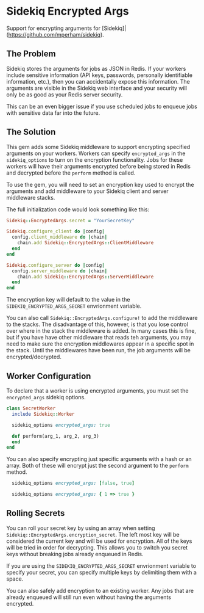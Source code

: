 # Sidekiq Encrypted Args

Support for encrypting arguments for [Sidekiq]|(https://github.com/mperham/sidekiq).

## The Problem

Sidekiq stores the arguments for jobs as JSON in Redis. If your workers include sensitive information (API keys, passwords, personally identifiable information, etc.), then you can accidentally expose this information. The arguments are visible in the Sidekiq web interface and your security will only be as good as your Redis server security.

This can be an even bigger issue if you use scheduled jobs to enqueue jobs with sensitive data far into the future.

## The Solution

This gem adds some Sidekiq middleware to support encrypting specified arguments on your workers. Workers can specify `encrypted_args` in the `sidekiq_options` to turn on the encryption functionality. Jobs for these workers will have their arguments encrypted before being stored in Redis and decrypted before the `perform` method is called.

To use the gem, you will need to set an encryption key used to encrypt the arguments and add middleware to your Sidekiq client and server middleware stacks.

The full initialization code would look something like this:

```ruby
Sidekiq::EncryptedArgs.secret = "YourSecretKey"

Sidekiq.configure_client do |config|
  config.client_middleware do |chain|
    chain.add Sidekiq::EncryptedArgs::ClientMiddleware
  end
end

Sidekiq.configure_server do |config|
  config.server_middleware do |chain|
    chain.add Sidekiq::EncryptedArgs::ServerMiddleware
  end
end
```

The encryption key will default to the value in the `SIDEKIQ_ENCRYPTED_ARGS_SECRET` envrionment variable.

You can also call `Sidekiq::EncryptedArgs.configure!` to add the middleware to the stacks. The disadvantage of this, however, is that you lose control over where in the stack the middleware is added. In many cases this is fine, but if you have have other middleware that reads teh arguments, you may need to make sure the encryption middlewares appear in a specific spot in the stack. Until the middlewares have been run, the job arguments will be encrypted/decrypted.

## Worker Configuration

To declare that a worker is using encrypted arguments, you must set the `encrypted_args` sidekiq options.

```ruby
class SecretWorker
  include Sidekiq::Worker

  sidekiq_options encrypted_args: true

  def perform(arg_1, arg_2, arg_3)
  end
end
```

You can also specify encrypting just specific arguments with a hash or an array. Both of these will encrypt just the second argument to the `perform` method.

```ruby
  sidekiq_options encrypted_args: [false, true]
```

```ruby
  sidekiq_options encrypted_args: { 1 => true }
```

## Rolling Secrets

You can roll your secret key by using an array when setting `Sidekiq::EncryptedArgs.encryption_secret`. The left most key will be considered the current key and will be used for encryption. All of the keys will be tried in order for decrypting. This allows you to switch you secret keys without breaking jobs already enqueued in Redis.

If you are using the `SIDEKIQ_ENCRYPTED_ARGS_SECRET` envrionment variable to specify your secret, you can specify multiple keys by delimiting them with a space.

You can also safely add encryption to an existing worker. Any jobs that are already enqueued will still run even without having the arguments encrypted.
